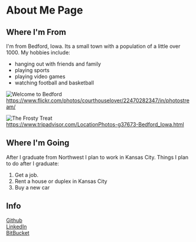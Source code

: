 # About Me Page

## Where I'm From
I'm from Bedford, Iowa.  Its a small town with a population of a little over 1000. My hobbies include:
- hanging out with friends and family
- playing sports
- playing video games
- watching football and basketball

![Welcome to Bedford](https://live.staticflickr.com/746/22470282347_e178bcd8f1_b.jpg)  
https://www.flickr.com/photos/courthouselover/22470282347/in/photostream/  
  
    
    
![The Frosty Treat](https://media-cdn.tripadvisor.com/media/photo-s/13/b4/53/89/old-school-joint.jpg)  
https://www.tripadvisor.com/LocationPhotos-g37673-Bedford_Iowa.html


## Where I'm Going
After I graduate from Northwest I plan to work in Kansas City. Things I plan to do after I graduate:
1. Get a job.
2. Rent a house or duplex in Kansas City
3. Buy a new car

## Info
[Github](https://github.com/jfolkerts)  
[LinkedIn](https://www.linkedin.com/in/justin-folkerts-564bb314b/)  
[BitBucket](https://bitbucket.org/%7B4a2b1515-ee76-4a37-b210-bfd444fa0f16%7D/)  
